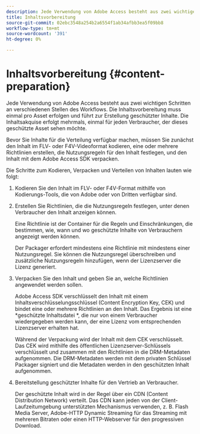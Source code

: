 ```yaml
---
description: Jede Verwendung von Adobe Access besteht aus zwei wichtigen Schritten an verschiedenen Stellen des Workflows. Die Inhaltsvorbereitung muss einmal pro Asset erfolgen und führt zur Erstellung geschützter Inhalte. Die Inhaltsakquise erfolgt mehrmals, einmal für jeden Verbraucher, der dieses geschützte Asset sehen möchte.
title: Inhaltsvorbereitung
source-git-commit: 02ebc3548a254b2a6554f1ab34afbb3ea5f09bb8
workflow-type: tm+mt
source-wordcount: '391'
ht-degree: 0%

---
```


# Inhaltsvorbereitung {#content-preparation}

Jede Verwendung von Adobe Access besteht aus zwei wichtigen Schritten an verschiedenen Stellen des Workflows. Die Inhaltsvorbereitung muss einmal pro Asset erfolgen und führt zur Erstellung geschützter Inhalte. Die Inhaltsakquise erfolgt mehrmals, einmal für jeden Verbraucher, der dieses geschützte Asset sehen möchte.

Bevor Sie Inhalte für die Verteilung verfügbar machen, müssen Sie zunächst den Inhalt im FLV- oder F4V-Videoformat kodieren, eine oder mehrere Richtlinien erstellen, die Nutzungsregeln für den Inhalt festlegen, und den Inhalt mit dem Adobe Access SDK verpacken.

Die Schritte zum Kodieren, Verpacken und Verteilen von Inhalten lauten wie folgt:

1. Kodieren Sie den Inhalt im FLV- oder F4V-Format mithilfe von Kodierungs-Tools, die von Adobe oder von Dritten verfügbar sind.
1. Erstellen Sie Richtlinien, die die Nutzungsregeln festlegen, unter denen Verbraucher den Inhalt anzeigen können.

   Eine Richtlinie ist der Container für die Regeln und Einschränkungen, die bestimmen, wie, wann und wo geschützte Inhalte von Verbrauchern angezeigt werden können.

   Der Packager erfordert mindestens eine Richtlinie mit mindestens einer Nutzungsregel. Sie können die Nutzungsregel überschreiben und zusätzliche Nutzungsregeln hinzufügen, wenn der Lizenzserver die Lizenz generiert.

1. Verpacken Sie den Inhalt und geben Sie an, welche Richtlinien angewendet werden sollen.

   Adobe Access SDK verschlüsselt den Inhalt mit einem Inhaltsverschlüsselungsschlüssel (Content Encryption Key, CEK) und bindet eine oder mehrere Richtlinien an den Inhalt. Das Ergebnis ist eine *geschützte Inhaltsdatei *, die nur von einem Verbraucher wiedergegeben werden kann, der eine Lizenz vom entsprechenden Lizenzserver erhalten hat.

   Während der Verpackung wird der Inhalt mit dem CEK verschlüsselt. Das CEK wird mithilfe des öffentlichen Lizenzserver-Schlüssels verschlüsselt und zusammen mit den Richtlinien in die DRM-Metadaten aufgenommen. Die DRM-Metadaten werden mit dem privaten Schlüssel Packager signiert und die Metadaten werden in den geschützten Inhalt aufgenommen.

1. Bereitstellung geschützter Inhalte für den Vertrieb an Verbraucher.

   Der geschützte Inhalt wird in der Regel über ein CDN (Content Distribution Network) verteilt. Das CDN kann jeden von der Client-Laufzeitumgebung unterstützten Mechanismus verwenden, z. B. Flash Media Server, Adobe-HTTP Dynamic Streaming für das Streaming mit mehreren Bitraten oder einen HTTP-Webserver für den progressiven Download.
